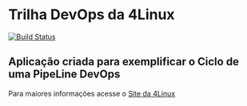 # Trilha DevOps da 4Linux

<!-- Altere a Flag abaixo com sua URL do Travis -->
[![Build Status](https://travis-ci.com/ruipimentel/DevOpsLab-HelloWorld.svg?branch=master)](https://travis-ci.com/ruipimentel/DevOpsLab-HelloWorld)

## Aplicação criada para exemplificar o Ciclo de uma PipeLine DevOps


Para maiores informações acesse o [Site da 4Linux](https://www.4linux.com.br/cursos/devops)
